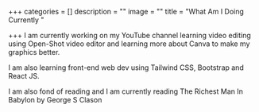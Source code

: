 +++
categories = []
description = ""
image = ""
title = "What  Am I Doing Currently "

+++
 I am currently working on my YouTube channel learning video editing using Open-Shot video editor and learning more about Canva to make my graphics better.

I am also learning front-end web dev using Tailwind CSS, Bootstrap and React JS.

I am also fond of reading and I am currently reading The Richest Man In Babylon by George S Clason